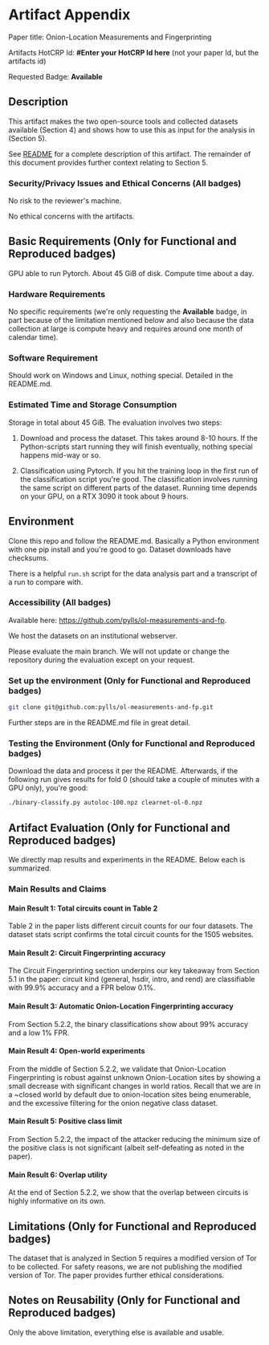 # Artifact Appendix

Paper title: Onion-Location Measurements and Fingerprinting

Artifacts HotCRP Id: **#Enter your HotCRP Id here** (not your paper Id, but the artifacts id)

Requested Badge: **Available**

## Description

This artifact makes the two open-source tools and collected datasets available
(Section 4) and shows how to use this as input for the analysis in (Section 5).

See [README](./README.md) for a complete description of this artifact.  The
remainder of this document provides further context relating to Section 5.

### Security/Privacy Issues and Ethical Concerns (All badges)

No risk to the reviewer's machine.

No ethical concerns with the artifacts.

## Basic Requirements (Only for Functional and Reproduced badges)

GPU able to run Pytorch. About 45 GiB of disk. Compute time about a day.

### Hardware Requirements

No specific requirements (we're only requesting the **Available** badge, in part
because of the limitation mentioned below and also because the data collection
at large is compute heavy and requires around one month of calendar time).

### Software Requirement

Should work on Windows and Linux, nothing special. Detailed in the README.md.

### Estimated Time and Storage Consumption

Storage in total about 45 GiB. The evaluation involves two steps:

1. Download and process the dataset. This takes around 8-10 hours. If the
   Python-scripts start running they will finish eventually, nothing special
   happens mid-way or so.

2. Classification using Pytorch. If you hit the training loop in the first run
   of the classification script you're good. The classification involves running
   the same script on different parts of the dataset. Running time depends on
   your GPU, on a RTX 3090 it took about 9 hours.

## Environment

Clone this repo and follow the README.md. Basically a Python environment with
one pip install and you're good to go. Dataset downloads have checksums.

There is a helpful `run.sh` script for the data analysis part and a transcript
of a run to compare with.

### Accessibility (All badges)

Available here: <https://github.com/pylls/ol-measurements-and-fp>.

We host the datasets on an institutional webserver.

Please evaluate the main branch. We will not update or change the repository
during the evaluation except on your request.

### Set up the environment (Only for Functional and Reproduced badges)

```bash
git clone git@github.com:pylls/ol-measurements-and-fp.git
```

Further steps are in the README.md file in great detail.

### Testing the Environment (Only for Functional and Reproduced badges)

Download the data and process it per the README. Afterwards, if the following
run gives results for fold 0 (should take a couple of minutes with a GPU only),
you're good:

```bash
./binary-classify.py autoloc-100.npz clearnet-ol-0.npz
```

## Artifact Evaluation (Only for Functional and Reproduced badges)

We directly map results and experiments in the README. Below each is summarized.

### Main Results and Claims

#### Main Result 1: Total circuits count in Table 2

Table 2 in the paper lists different circuit counts for our four datasets. The
dataset stats script confirms the total circuit counts for the 1505 websites.

#### Main Result 2: Circuit Fingerprinting accuracy

The Circuit Fingerprinting section underpins our key takeaway from Section 5.1
in the paper: circuit kind (general, hsdir, intro, and rend) are classifiable
with 99.9% accuracy and a FPR below 0.1%.

#### Main Result 3: Automatic Onion-Location Fingerprinting accuracy

From Section 5.2.2, the binary classifications show about 99% accuracy and a low
1% FPR.

#### Main Result 4: Open-world experiments

From the middle of Section 5.2.2, we validate that Onion-Location Fingerprinting
is robust against unknown Onion-Location sites by showing a small decrease with
significant changes in world ratios. Recall that we are in a ~closed world by
default due to onion-location sites being enumerable, and the excessive
filtering for the onion negative class dataset.

#### Main Result 5: Positive class limit

From Section 5.2.2, the impact of the attacker reducing the minimum size of the
positive class is not significant (albeit self-defeating as noted in the paper).

#### Main Result 6: Overlap utility

At the end of Section 5.2.2, we show that the overlap between circuits is highly
informative on its own.

## Limitations (Only for Functional and Reproduced badges)

The dataset that is analyzed in Section 5 requires a modified version of Tor to
be collected.  For safety reasons, we are not publishing the modified version of
Tor.  The paper provides further ethical considerations.

## Notes on Reusability (Only for Functional and Reproduced badges)

Only the above limitation, everything else is available and usable.
